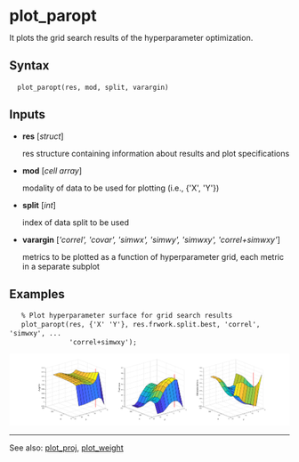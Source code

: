 <span style="font-size:2em;">__plot_paropt__</span>

It plots the grid search results of the hyperparameter optimization. 

##  Syntax
      plot_paropt(res, mod, split, varargin)
    
##  Inputs
*   **res** [*struct*]
    
    res structure containing information about results and plot specifications
    
*   **mod** [*cell array*]
    
    modality of data to be used for plotting (i.e., {'X', 'Y'})
    
*   **split** [*int*]
    
    index of data split to be used
    
*   **varargin** [*'correl', 'covar', 'simwx', 'simwy', 'simwxy', 'correl+simwxy'*]
    
    metrics to be plotted as a function of hyperparameter grid, each metric 
    in a separate subplot
    
##  Examples
       % Plot hyperparameter surface for grid search results
       plot_paropt(res, {'X' 'Y'}, res.frwork.split.best, 'correl', 'simwxy', ...
                   'correl+simwxy');
    
![hyperparameter_surface](../figures/hyperparameter_surface.png)

---
See also: [plot_proj](../plot_proj), [plot_weight](../plot_weight)

